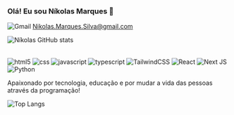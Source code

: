 ### Olá! Eu sou Níkolas Marques 👋

![Gmail](https://img.shields.io/badge/Gmail-D14836?style=for-the-badge&logo=gmail&logoColor=white) Nikolas.Marques.Silva@gmail.com

![Níkolas GitHub stats](https://github-readme-stats.vercel.app/api?username=Nikolas-M-Silva&show_icons=true&theme=transparent)

<div style="display: inline_block"><br>
  <img align="center" alt="html5" src="https://img.shields.io/badge/html5-%23E34F26.svg?style=for-the-badge&logo=html5&logoColor=white">
  <img align="center" alt="css" src="https://img.shields.io/badge/css3-%231572B6.svg?style=for-the-badge&logo=css3&logoColor=white">
  <img align="center" alt="javascript" src="https://img.shields.io/badge/javascript-%23323330.svg?style=for-the-badge&logo=javascript&logoColor=%23F7DF1E">
  <img align="center" alt="typescript" src="https://img.shields.io/badge/typescript-%23007ACC.svg?style=for-the-badge&logo=typescript&logoColor=white">
  <img align="center" alt="TailwindCSS" src="https://img.shields.io/badge/tailwindcss-%2338B2AC.svg?style=for-the-badge&logo=tailwind-css&logoColor=white">
  <img align="center" alt="React" src="https://img.shields.io/badge/react-%2320232a.svg?style=for-the-badge&logo=react&logoColor=%2361DAFB">
  <img align="center" alt="Next JS" src="https://img.shields.io/badge/Next-black?style=for-the-badge&logo=next.js&logoColor=white">
  <img align="center" alt="Python" src="https://img.shields.io/badge/python-3670A0?style=for-the-badge&logo=python&logoColor=ffdd54">
</div>

Apaixonado por tecnologia, educação e por mudar a vida das pessoas através da programação!

![Top Langs](https://github-readme-stats.vercel.app/api/top-langs/?username=Nikolas-M-Silva&layout=compact)
